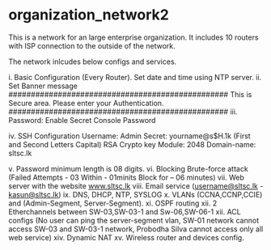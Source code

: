 # organization_network2
This is a network for an large enterprise organization. It includes 10 routers with ISP connection to the outside of the network. 

The network inlcudes below configs and services.

i.
Basic Configuration (Every Router). Set date and time using NTP server.
ii. Set Banner message
#################################################
This is Secure area. Please enter your Authentication.
#################################################
iii. Password:
Enable Secret
Console Password

iv.
SSH Configuration
Username: Admin
Secret: yourname@s$H.1k (First and Second Letters Capital)
RSA Crypto key Module: 2048
Domain-name: sltsc.lk


v. Password minimum length is 08 digits.
vi. Blocking Brute-force attack (Failed Attempts - 03 Within - 01minits Block for – 06 minutes)
vii. Web server with the website www.sltsc.lk
viii. Email service (username@sltsc.lk - kasun@sltsc.lk)
ix. DNS, DHCP, NTP, SYSLOG
x. VLANs (CCNA,CCNP,CCIE) and (Admin-Segment, Server-Segment).
xi. OSPF routing
xii. 2 Etherchannels between SW-03,SW-03-1 and Sw-06,SW-06-1
xii. ACL configs (No user can ping the server-segment vlan, SW-01 network cannot access SW-03 and SW-03-1 network, Probodha Silva cannot access only all web service)
xiv. Dynamic NAT
xv. Wireless router and devices config.
